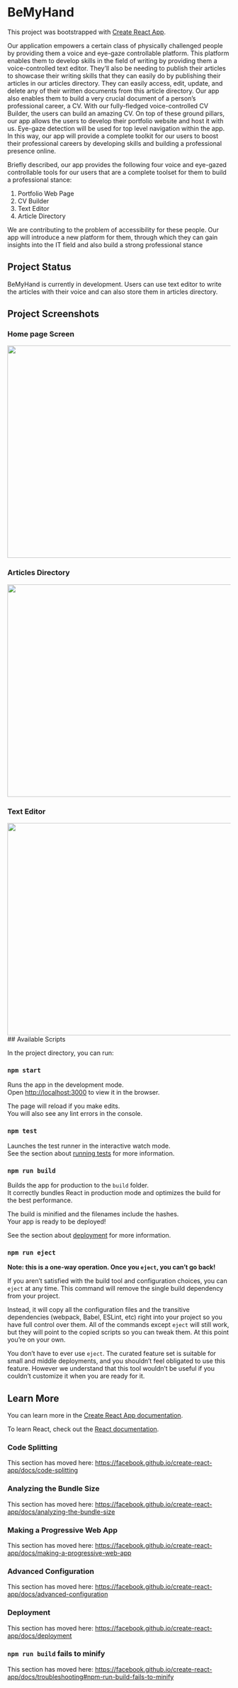 # BeMyHand

This project was bootstrapped with [Create React App](https://github.com/facebook/create-react-app).

Our application empowers a certain class of physically challenged people by providing them a voice and eye-gaze controllable platform. This platform enables them to develop skills in the field of writing by providing them a voice-controlled text editor. They’ll also be needing to publish their articles to showcase their writing skills that they can easily do by publishing their articles in our articles directory. They can easily access, edit, update, and delete any of their written documents from this article directory. Our app also enables them to build a very crucial document of a person’s professional career, a CV. With our fully-fledged voice-controlled CV Builder, the users can build an amazing CV. On top of these ground pillars, our app allows the users to develop their portfolio website and host it with us. Eye-gaze detection will be used for top level navigation within the app. In this way, our app will provide a complete toolkit for our users to boost their professional careers by developing skills and building a professional presence online.

Briefly described, our app provides the following four voice and eye-gazed controllable tools for our users that are a complete toolset for them to build a professional stance:
1. Portfolio Web Page
2. CV Builder
3. Text Editor
4. Article Directory

We are contributing to the problem of accessibility for these people. Our app will introduce a new platform for them, through which they can gain insights into the IT field and also build a strong professional stance

## Project Status

BeMyHand is currently in development. Users can use text editor to write the articles with their voice and can also store them in articles directory.


## Project Screenshots

### Home page Screen

<img src="https://user-images.githubusercontent.com/38074593/102641145-6cfa6a00-417d-11eb-9623-dd6edd4ce636.png" width = 720 height = 480>


### Articles Directory

<img src="https://user-images.githubusercontent.com/38074593/102641306-af23ab80-417d-11eb-99ff-0b01a4bc2c7f.png" width = 720 height = 480>


### Text Editor

<img src="https://user-images.githubusercontent.com/38074593/102641402-d5e1e200-417d-11eb-9dde-969eaa0080b6.png" width = 720 height = 480>
## Available Scripts

In the project directory, you can run:

### `npm start`

Runs the app in the development mode.<br />
Open [http://localhost:3000](http://localhost:3000) to view it in the browser.

The page will reload if you make edits.<br />
You will also see any lint errors in the console.

### `npm test`

Launches the test runner in the interactive watch mode.<br />
See the section about [running tests](https://facebook.github.io/create-react-app/docs/running-tests) for more information.

### `npm run build`

Builds the app for production to the `build` folder.<br />
It correctly bundles React in production mode and optimizes the build for the best performance.

The build is minified and the filenames include the hashes.<br />
Your app is ready to be deployed!

See the section about [deployment](https://facebook.github.io/create-react-app/docs/deployment) for more information.

### `npm run eject`

**Note: this is a one-way operation. Once you `eject`, you can’t go back!**

If you aren’t satisfied with the build tool and configuration choices, you can `eject` at any time. This command will remove the single build dependency from your project.

Instead, it will copy all the configuration files and the transitive dependencies (webpack, Babel, ESLint, etc) right into your project so you have full control over them. All of the commands except `eject` will still work, but they will point to the copied scripts so you can tweak them. At this point you’re on your own.

You don’t have to ever use `eject`. The curated feature set is suitable for small and middle deployments, and you shouldn’t feel obligated to use this feature. However we understand that this tool wouldn’t be useful if you couldn’t customize it when you are ready for it.

## Learn More

You can learn more in the [Create React App documentation](https://facebook.github.io/create-react-app/docs/getting-started).

To learn React, check out the [React documentation](https://reactjs.org/).

### Code Splitting

This section has moved here: https://facebook.github.io/create-react-app/docs/code-splitting

### Analyzing the Bundle Size

This section has moved here: https://facebook.github.io/create-react-app/docs/analyzing-the-bundle-size

### Making a Progressive Web App

This section has moved here: https://facebook.github.io/create-react-app/docs/making-a-progressive-web-app

### Advanced Configuration

This section has moved here: https://facebook.github.io/create-react-app/docs/advanced-configuration

### Deployment

This section has moved here: https://facebook.github.io/create-react-app/docs/deployment

### `npm run build` fails to minify

This section has moved here: https://facebook.github.io/create-react-app/docs/troubleshooting#npm-run-build-fails-to-minify

